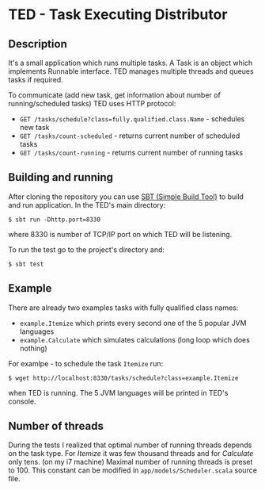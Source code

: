TED - Task Executing Distributor
================================

Description
-----------

It's a small application which runs multiple tasks. A Task is an object which implements Runnable interface. TED manages multiple threads and queues tasks if required.

To communicate (add new task, get information about number of running/scheduled tasks) TED uses HTTP protocol:

* `GET /tasks/schedule?class=fully.qualified.class.Name` - schedules new task
* `GET /tasks/count-scheduled` - returns current number of scheduled tasks 
* `GET /tasks/count-running` - returns current number of running tasks

Building and running
--------------------

After cloning the repository you can use [SBT (Simple Build Tool)](http://www.scala-sbt.org/) to build and run application. In the TED's main directory:

    $ sbt run -Dhttp.port=8330
    
where 8330 is number of TCP/IP port on which TED will be listening.

To run the test go to the project's directory and:

    $ sbt test

Example
-------

There are already two examples tasks with fully qualified class names:

* `example.Itemize` which prints every second one of the 5 popular JVM languages
* `example.Calculate` which simulates calculations (long loop which does nothing)

For examlpe - to schedule the task `Itemize` run:

    $ wget http://localhost:8330/tasks/schedule?class=example.Itemize

when TED is running. The 5 JVM languages will be printed in TED's console.

Number of threads
-----------------

During the tests I realized that optimal number of running threads depends on the task type. For *Itemize* it was few thousand threads and for *Calculate* only tens. (on my i7 machine)
Maximal number of running threads is preset to 100. This constant can be modified in `app/models/Scheduler.scala` source file.